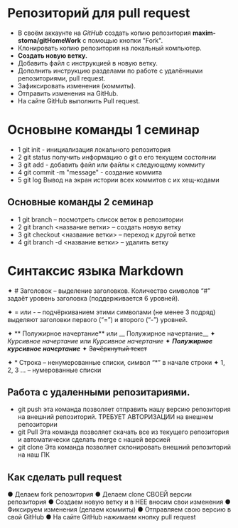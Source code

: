 # Репозиторий для pull request

* В своём аккаунте на *GitHub* создать копию репозитория **maxim-stoma/gitHomeWork** с помощью кнопки "Fork".
* Клонировать копию репозитория на локальный компьютер.
* **Создать новую ветку.**
* Добавить файл с инструкцией в новую ветку.
* Дополнить инструкцию разделами по работе с удалёнными репозиториями, pull request.
* Зафиксировать изменения (коммиты).
* Отправить изменения на GitHub.
* На сайте GitHub выполнить Pull request.

# Основыне команды 1 семинар

* 1 git init - инициализация локального репозитория
* 2 git status получить информацию о git о его текущем состоянии
* 3 git add - добавить файл или файлы к следующему коммиту
* 4 git commit -m "message" - создание коммита
* 5 git log Вывод на экран истории всех коммитов с их хещ-кодами 

## Основные команды 2 семинар

* 1 git branch – посмотреть список веток в репозитории
* 2 git branch <название ветки> – создать новую ветку
* 3 git checkout <название ветки> – переход к другой ветке
* 4 git branch -d <название ветки> – удалить ветку

# Синтаксис языка Markdown

✦ # Заголовок – выделение заголовков. Количество символов “#” задаёт уровень заголовка
(поддерживается 6 уровней).

✦ = или - – подчёркиванием этими символами (не менее 3 подряд) выделяют заголовки первого
(“=”) и второго (“-”) уровней.

✦ ** Полужирное начертание** или __ Полужирное начертание__
✦ *Курсивное начертание* или _Курсивное начертание_
✦ ***Полужирное курсивное начертание***
✦ ~~Зачёркнутый текст~~

✦ * Строка – ненумерованные списки, символ “*” в начале строки
✦ 1, 2, 3 … – нумерованные списки

## Работа с удаленными репозитариями.

* git push эта команда позволяет отправить нашу версию репозитория на внешний
репозиторий. ТРЕБУЕТ АВТОРИЗАЦИИ на внешнем репозитории 
* git Pull Эта команда позволяет скачать все из текущего репозитория и автоматически
сделать merge с нашей версией 
* git clone Эта команда позволяет склонировать внешний репозиторий на наш ПК

## Как сделать pull request
● Делаем fork репозитория
● Делаем clone СВОЕЙ версии репозитория
● Создаем новую ветку и в НЕЕ вносим свои изменения
● Фиксируем изменения (делаем коммиты)
● Отправляем свою версию в свой GitHub
● На сайте GitHub нажимаем кнопку pull request 
